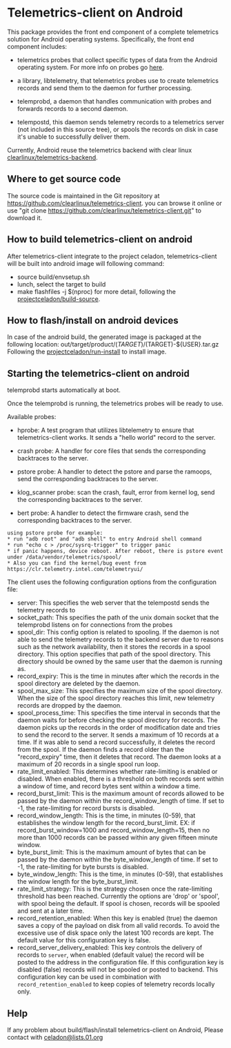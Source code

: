 
Telemetrics-client on Android
=============================

This package provides the front end component of a complete telemetrics
solution for Android operating systems. Specifically, the front end
component includes:

- telemetrics probes that collect specific types of data from the Android operating
  system. For more info on probes go [here](./src/probes).

- a library, libtelemetry, that telemetrics probes use to create telemetrics
  records and send them to the daemon for further processing.

- telemprobd, a daemon that handles communication with probes and forwards records
  to a second daemon.

- telempostd, this daemon sends telemetry records to a telemetrics server
  (not included in this source tree), or spools the records on disk in case
  it's unable to successfully deliver them.

Currently, Android reuse the telemetrics backend with clear linux
[clearlinux/telemetrics-backend](https://github.com/clearlinux/telemetrics-backend).


Where to get source code
------------------------

The source code is maintained in the Git repository at https://github.com/clearlinux/telemetrics-client. 
you can browse it online or use "git clone https://github.com/clearlinux/telemetrics-client.git" to download it.


How to build telemetrics-client on android
------------------------------------------

After telemetrics-client integrate to the project celadon, telemetrics-client will be built into android image will following command:
* source build/envsetup.sh
* lunch, select the target to build
* make flashfiles -j $(nproc)
for more detail, following the [projectceladon/build-source](https://01.org/projectceladon/documentation/getting_started/build-source).


How to flash/install on android devices
---------------------------------------

In case of the android build, the generated image is packaged at the following location: out/target/product/$(TARGET)/$(TARGET)-${USER}.tar.gz
Following the [projectceladon/run-install](https://01.org/projectceladon/documentation/getting_started/install-run) to install image.


Starting the telemetrics-client on android
------------------------------------------

telemprobd starts automatically at boot.

Once the telemprobd is running, the telemetrics probes will be ready to use.

Available probes:

* hprobe: A test program that utilizes libtelemetry to ensure
that telemetrics-client works. It sends a "hello world" record to the server.

* crash probe: A handler for core files that sends the corresponding backtraces
to the server.

* pstore probe: A handler to detect the pstore and parse the ramoops, send the corresponding backtraces
to the server.

* klog_scanner probe: scan the crash, fault, error from kernel log, send the corresponding backtraces
to the server.

* bert probe: A handler to detect the firmware crash, send the corresponding backtraces
to the server.

```
using pstore probe for example:
* run "adb root" and "adb shell" to entry Android shell command
* run "echo c > /proc/sysrq-trigger" to trigger panic
* if panic happens, device reboot. After reboot, there is pstore event under /data/vendor/telemetrics/spool/
* Also you can find the kernel/bug event from https://clr.telemetry.intel.com/telemetryui/
```

The client uses the following configuration options from the configuration file:

* server: This specifies the web server that the telempostd sends the telemetry records to
* socket_path: This specifies the path of the unix domain socket that the
  telemprobd listens on for connections from the probes
* spool_dir: This config option is related to spooling. If the daemon is not
  able to send the telemetry records to the backend server due to reasons such
  as the network availability, then it stores the records in a spool directory.
  This option specifies that path of the spool directory. This directory should
  be owned by the same user that the daemon is running as.
* record_expiry: This is the time in minutes after which the records in the
  spool directory are deleted by the daemon.
* spool_max_size: This specifies the maximum size of the spool directory. When
  the size of the spool directory reaches this limit, new telemetry records are
  dropped by the daemon.
* spool_process_time: This specifies the time interval in seconds that the
  daemon waits for before checking the spool directory for records. The daemon
  picks up the records in the order of modification date and tries to send the
  record to the server. It sends a maximum of 10 records at a time. If it was
  able to send a record successfully, it deletes the record from the spool.  If
  the daemon finds a record older than the "record_expiry" time, then it
  deletes that record. The daemon looks at a maximum of 20 records in a single
  spool run loop.
* rate_limit_enabled: This determines whether rate-limiting is enabled or
  disabled. When enabled, there is a threshold on both records sent within a
  window of time, and record bytes sent within a window a time.
* record_burst_limit: This is the maximum amount of records allowed to be
  passed by the daemon within the record_window_length of time. If set to -1,
  the rate-limiting for record bursts is disabled.
* record_window_length: This is the time, in minutes (0-59), that establishes
  the window length for the record_burst_limit. EX: if record_burst_window=1000
  and record_window_length=15, then no more than 1000 records can be passed
  within any given fifteen minute window.
* byte_burst_limit: This is the maximum amount of bytes that can be passed by
  the daemon within the byte_window_length of time. If set to -1, the
  rate-limiting for byte bursts is disabled.
* byte_window_length: This is the time, in minutes (0-59), that establishes the
  window length for the byte_burst_limit.
* rate_limit_strategy: This is the strategy chosen once the rate-limiting
  threshold has been reached. Currently the options are 'drop' or 'spool', with
  spool being the default. If spool is chosen, records will be spooled and sent
  at a later time.
* record_retention_enabled: When this key is enabled (true) the daemon saves a
  copy of the payload on disk from all valid records. To avoid the excessive use
  of disk space only the latest 100 records are kept. The default value for this
  configuration key is false.
* record_server_delivery_enabled: This key controls the delivery of records to
  ```server```, when enabled (default value) the record will be posted to the
  address in the configuration file. If this configuration key is disabled (false)
  records will not be spooled or posted to backend. This configuration key can
  be used in combination with ```record_retention_enabled``` to keep copies of
  telemetry records locally only.

Help
----

If any problem about build/flash/install telemetrics-client on Android, Please contact with celadon@lists.01.org 


